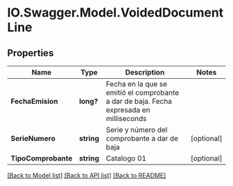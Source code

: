# IO.Swagger.Model.VoidedDocumentLine
## Properties

Name | Type | Description | Notes
------------ | ------------- | ------------- | -------------
**FechaEmision** | **long?** | Fecha en la que se emitió el comprobante a dar de baja. Fecha expresada en milliseconds | 
**SerieNumero** | **string** | Serie y número del comprobante a dar de baja | [optional] 
**TipoComprobante** | **string** | Catalogo 01 | [optional] 

[[Back to Model list]](../README.md#documentation-for-models) [[Back to API list]](../README.md#documentation-for-api-endpoints) [[Back to README]](../README.md)

